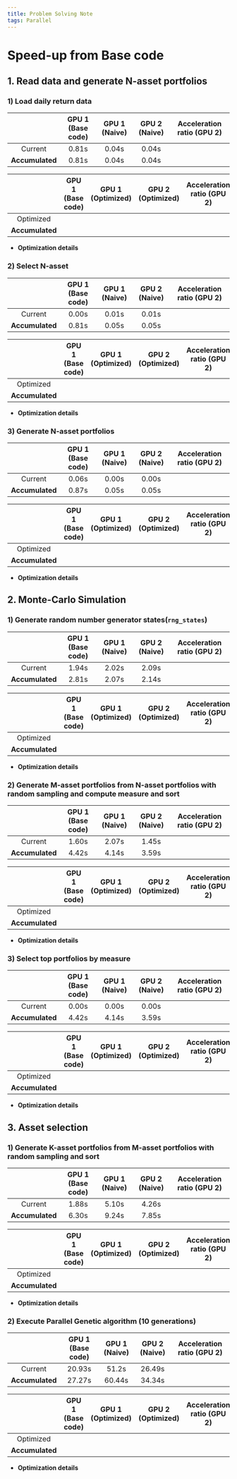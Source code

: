 ```yaml
---
title: Problem Solving Note
tags: Parallel
---
```


<!--more-->

# Speed-up from Base code
## 1. Read data and generate N-asset portfolios
### 1) Load daily return data

|    | GPU 1 (Base code) | GPU 1 (Naive) | GPU 2 (Naive) | Acceleration ratio (GPU 2) |
|:--:|:--:|:--:|:--:|:--:|
|Current        | 0.81s        | 0.04s        | 0.04s        |         |
|**Accumulated**| 0.81s        | 0.04s        | 0.04s        |         |

|    | GPU 1 (Base code) | GPU 1 (Optimized) | GPU 2 (Optimized) | Acceleration ratio (GPU 2) |
|:--:|:--:|:--:|:--:|:--:|
|Optimized        |         |         |         |         |
|**Accumulated**|         |         |         |         |

- **Optimization details**  



### 2) Select N-asset

|    | GPU 1 (Base code) | GPU 1 (Naive) | GPU 2 (Naive) | Acceleration ratio (GPU 2) |
|:--:|:--:|:--:|:--:|:--:|
|Current        | 0.00s        | 0.01s        | 0.01s        |         |
|**Accumulated**| 0.81s        | 0.05s        | 0.05s        |         |

|    | GPU 1 (Base code) | GPU 1 (Optimized) | GPU 2 (Optimized) | Acceleration ratio (GPU 2) |
|:--:|:--:|:--:|:--:|:--:|
|Optimized        |         |         |         |         |
|**Accumulated**|         |         |         |         |

- **Optimization details**  


### 3) Generate N-asset portfolios

|    | GPU 1 (Base code) | GPU 1 (Naive) | GPU 2 (Naive) | Acceleration ratio (GPU 2) |
|:--:|:--:|:--:|:--:|:--:|
|Current        | 0.06s        | 0.00s        | 0.00s        |         |
|**Accumulated**| 0.87s        | 0.05s        | 0.05s        |         |

|    | GPU 1 (Base code) | GPU 1 (Optimized) | GPU 2 (Optimized) | Acceleration ratio (GPU 2) |
|:--:|:--:|:--:|:--:|:--:|
|Optimized        |         |         |         |         |
|**Accumulated**|         |         |         |         |

- **Optimization details**  



## 2. Monte-Carlo Simulation
### 1) Generate random number generator states(`rng_states`)

|    | GPU 1 (Base code) | GPU 1 (Naive) | GPU 2 (Naive) | Acceleration ratio (GPU 2) |
|:--:|:--:|:--:|:--:|:--:|
|Current        | 1.94s        | 2.02s        | 2.09s        |         |
|**Accumulated**| 2.81s        | 2.07s        | 2.14s        |         |

|    | GPU 1 (Base code) | GPU 1 (Optimized) | GPU 2 (Optimized) | Acceleration ratio (GPU 2) |
|:--:|:--:|:--:|:--:|:--:|
|Optimized        |         |         |         |         |
|**Accumulated**|         |         |         |         |

- **Optimization details**  



### 2) Generate M-asset portfolios from N-asset portfolios with random sampling and compute measure and sort

|    | GPU 1 (Base code) | GPU 1 (Naive) | GPU 2 (Naive) | Acceleration ratio (GPU 2) |
|:--:|:--:|:--:|:--:|:--:|
|Current        | 1.60s        | 2.07s        | 1.45s        |         |
|**Accumulated**| 4.42s        | 4.14s        | 3.59s        |         |

|    | GPU 1 (Base code) | GPU 1 (Optimized) | GPU 2 (Optimized) | Acceleration ratio (GPU 2) |
|:--:|:--:|:--:|:--:|:--:|
|Optimized        |         |         |         |         |
|**Accumulated**|         |         |         |         |

- **Optimization details**  


### 3) Select top portfolios by measure

|    | GPU 1 (Base code) | GPU 1 (Naive) | GPU 2 (Naive) | Acceleration ratio (GPU 2) |
|:--:|:--:|:--:|:--:|:--:|
|Current        | 0.00s        | 0.00s        | 0.00s        |         |
|**Accumulated**| 4.42s        | 4.14s        | 3.59s        |         |

|    | GPU 1 (Base code) | GPU 1 (Optimized) | GPU 2 (Optimized) | Acceleration ratio (GPU 2) |
|:--:|:--:|:--:|:--:|:--:|
|Optimized        |         |         |         |         |
|**Accumulated**|         |         |         |         |

- **Optimization details**  



## 3. Asset selection
### 1) Generate K-asset portfolios from M-asset portfolios with random sampling and sort

|    | GPU 1 (Base code) | GPU 1 (Naive) | GPU 2 (Naive) | Acceleration ratio (GPU 2) |
|:--:|:--:|:--:|:--:|:--:|
|Current        | 1.88s        | 5.10s        | 4.26s        |         |
|**Accumulated**| 6.30s        | 9.24s        | 7.85s        |         |

|    | GPU 1 (Base code) | GPU 1 (Optimized) | GPU 2 (Optimized) | Acceleration ratio (GPU 2) |
|:--:|:--:|:--:|:--:|:--:|
|Optimized        |         |         |         |         |
|**Accumulated**|         |         |         |         |

- **Optimization details**  


### 2) Execute Parallel Genetic algorithm (10 generations)

|    | GPU 1 (Base code) | GPU 1 (Naive) | GPU 2 (Naive) | Acceleration ratio (GPU 2) |
|:--:|:--:|:--:|:--:|:--:|
|Current        | 20.93s        | 51.2s        | 26.49s        |         |
|**Accumulated**| 27.27s        | 60.44s       | 34.34s        |         |

|    | GPU 1 (Base code) | GPU 1 (Optimized) | GPU 2 (Optimized) | Acceleration ratio (GPU 2) |
|:--:|:--:|:--:|:--:|:--:|
|Optimized        |         |         |         |         |
|**Accumulated**|         |         |         |         |

- **Optimization details**  

